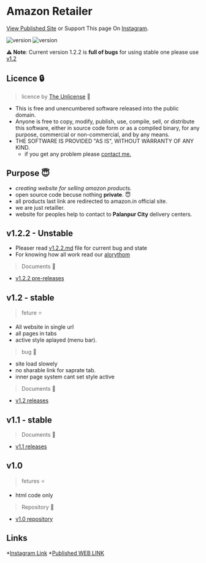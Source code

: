 # Amazon Retailer

[View Published Site](http://amazon-palanpur.ml) or Support This page On [Instagram](http://instagram.com/amazon_palanpur/).

![version](https://img.shields.io/github/license/kaushalBhatol/amazon_palanpur)
![version](https://img.shields.io/badge/version-1.2.2-blue)

__⚠ Note__: Current version 1.2.2 is __full of bugs__ for using stable one please use [v1.2](https://github.com/KaushalBhatol/amazon_palanpur/releases/tag/v1.2)

## Licence :lock:

> licence by [The Unlicense](https://github.com/KaushalBhatol/amazon_palanpur/blob/master/LICENSE) :key:

* This is free and unencumbered software released into the public domain.
* Anyone is free to copy, modify, publish, use, compile, sell, or distribute this software, either in source code form or as a compiled binary, for any purpose, commercial or non-commercial, and by any means.
* THE SOFTWARE IS PROVIDED "AS IS", WITHOUT WARRANTY OF ANY KIND.
  * if you get any problem please [contact me.](http://kaushal.my-style.in/contact/)

## Purpose :innocent:

* *creating website for selling amazon products.*
* open source code becuse nothing __private__. :innocent:
* all products last link are redirected to amazon.in official site.
* we are just retailler.
* website for peoples help to contact to **Palanpur City** delivery centers.

## v1.2.2 - Unstable

* Pleaser read [v1.2.2.md](MD/v1.2.2.md) file for current bug and state
* For knowing how all work read our [alorythom](MD/Algorythm.md)

> Documents :file_folder:

* [v1.2.2 pre-releases](https://github.com/KaushalBhatol/amazon_palanpur/releases/tag/v1.2.2)

## v1.2 - stable

> feture :star:

* All website in single url
* all pages in tabs
* active style aplayed (menu bar).

> bug :bug:

* site load slowely
* no sharable link for saprate tab.
* inner page system cant set style active

> Documents :file_folder:

* [v1.2 releases](https://github.com/KaushalBhatol/amazon_palanpur/releases/tag/v1.2)

## v1.1 - stable

> Documents :file_folder:

* [v1.1 releases](https://github.com/KaushalBhatol/amazon_palanpur/releases/tag/v1.1)

## v1.0

>fetures :star:

* html code only

> Repository :file_folder:

* [v1.0 repository](https://github.com/KaushalBhatol/amazon-palanpur-html)

## Links

*[Instagram Link](http://instagram.com/amazon_palanpur/)
*[Published WEB LINK](http://amazon-palanpur.ml/)
